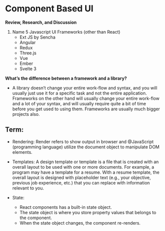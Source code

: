 # Component Based UI

**Review, Research, and Discussion** 

1. Name 5 Javascript UI Frameworks (other than React)
   - Ext JS by Sencha
   - Angular
   - Redux
   - Three.js
   - Vue
   - Ember
   - Svelte 3

**What’s the difference between a framework and a library?**

- A library doesn’t change your entire work-flow and syntax, and you will usually just use it for a specific task and not the entire application.
Frameworks on the other hand will usually change your entire work-flow and a lot of your syntax, and will usually require quite a bit of time before you get used to using them.
Frameworks are usually much bigger projects also.

## Term:

- Rendering: Render refers to show output in browser and @JavaScript (programming language) utilize the document object to manipulate DOM elements.

- Templates: A design template or template is a file that is created with an overall layout to be used with one or more documents. For example, a program may have a template for a resume. With a resume template, the overall layout is designed with placeholder text (e.g., your objective, previous job experience, etc.) that you can replace with information relevant to you.

- State: 
   - React components has a built-in state object.
   - The state object is where you store property values that belongs to the component.
   - When the state object changes, the component re-renders.

